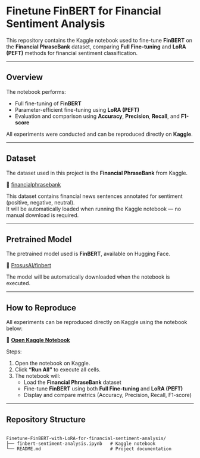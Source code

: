 #  Finetune FinBERT for Financial Sentiment Analysis

This repository contains the Kaggle notebook used to fine-tune **FinBERT** on the **Financial PhraseBank** dataset, comparing **Full Fine-tuning** and **LoRA (PEFT)** methods for financial sentiment classification.

---

##  Overview

The notebook performs:
- Full fine-tuning of **FinBERT**  
- Parameter-efficient fine-tuning using **LoRA (PEFT)**  
- Evaluation and comparison using **Accuracy**, **Precision**, **Recall**, and **F1-score**

All experiments were conducted and can be reproduced directly on **Kaggle**.

---

##  Dataset

The dataset used in this project is the **Financial PhraseBank** from Kaggle.

🔗 [financialphrasebank](https://www.kaggle.com/datasets/ankurzing/sentiment-analysis-for-financial-news/data)

This dataset contains financial news sentences annotated for sentiment (positive, negative, neutral).  
It will be automatically loaded when running the Kaggle notebook — no manual download is required.

---

##  Pretrained Model

The pretrained model used is **FinBERT**, available on Hugging Face.

🔗 [ProsusAI/finbert](https://huggingface.co/ProsusAI/finbert)

The model will be automatically downloaded when the notebook is executed.

---

##  How to Reproduce

All experiments can be reproduced directly on Kaggle using the notebook below:

🔗 [**Open Kaggle Notebook**](https://www.kaggle.com/code/chenzhijing3121/finbert)

Steps:
1. Open the notebook on Kaggle.  
2. Click **“Run All”** to execute all cells.  
3. The notebook will:  
   - Load the **Financial PhraseBank** dataset  
   - Fine-tune **FinBERT** using both **Full Fine-tuning** and **LoRA (PEFT)**  
   - Display and compare metrics (Accuracy, Precision, Recall, F1-score)

---

##  Repository Structure

```

Finetune-FinBERT-with-LoRA-for-financial-sentiment-analysis/
├── finbert-sentiment-analysis.ipynb   # Kaggle notebook
└── README.md                          # Project documentation

```



